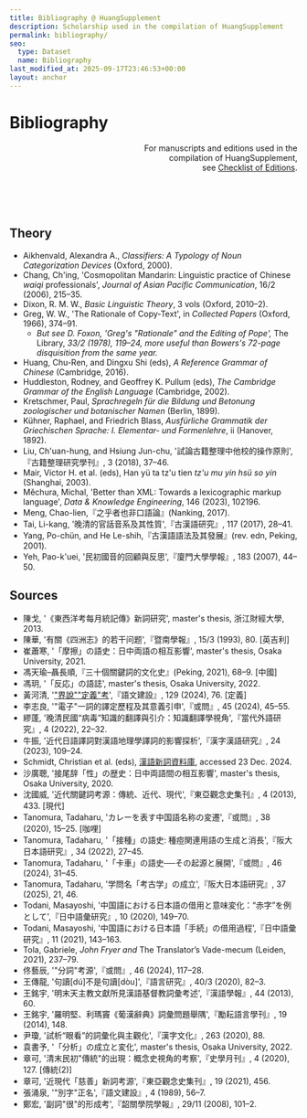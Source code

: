 ```yaml
---
title: Bibliography @ HuangSupplement
description: Scholarship used in the compilation of HuangSupplement
permalink: bibliography/
seo:
  type: Dataset
  name: Bibliography
last_modified_at: 2025-09-17T23:46:53+00:00
layout: anchor
---
```

# Bibliography

<p align="right">For manuscripts and editions used in the <br>compilation of 
  HuangSupplement, <br>see <a 
  href="https://github.com/t18d/HuangSupplement/wiki/Checklist-of-Editions">Checklist
  of Editions</a>.</p>

&nbsp;  
&nbsp;  
&nbsp;  
## Theory

- Aikhenvald, Alexandra A., _Classifiers: A Typology of Noun Categorization
  Devices_ (Oxford, 2000).
- Chang, Ch'ing, 'Cosmopolitan Mandarin: Linguistic practice of Chinese _waiqi_
  professionals', _Journal of Asian Pacific Communication_, 16/2 (2006), 215–35.
- Dixon, R. M. W., _Basic Linguistic Theory_, 3 vols (Oxford, 2010–2).
- Greg, W. W., 'The Rationale of Copy-Text', in _Collected Papers_ (Oxford,
  1966), 374–91.
  - _But see D. Foxon, 'Greg's "Rationale" and the Editing of Pope',_ The
    Library, _33/2 (1978), 119–24, more useful than Bowers's 72-page
    disquisition from the same year._
- Huang, Chu-Ren, and Dingxu Shi (eds), _A Reference Grammar of Chinese_
  (Cambridge, 2016).
- Huddleston, Rodney, and Geoffrey K. Pullum (eds), _The Cambridge Grammar of
  the English Language_ (Cambridge, 2002).
- Kretschmer, Paul, _Sprachregeln für die Bildung und Betonung zoologischer und
  botanischer Namen_ (Berlin, 1899).
- Kühner, Raphael, and Friedrich Blass, _Ausfürliche Grammatik der Griechischen
  Sprache: I. Elementar- und Formenlehre_, ii (Hanover, 1892).
- Liu, Ch'uan-hung, and Hsiung Jun-chu,
  '試論古籍整理中他校的操作原則',『古籍整理研究學刊』, 3 (2018), 37–46.
- Mair, Victor H. et al. (eds), Han yü ta tz'u tien _tz'u mu yin hsü so yin_
  (Shanghai, 2003).
- Měchura, Michal, 'Better than XML: Towards a lexicographic markup language',
  _Data & Knowledge Engineering_, 146 (2023), 102196.
- Meng, Chao-lien,『之乎者也非口語論』(Nanking, 2017).
- Tai, Li-kang, '晚清的官話音系及其性質',『古漢語研究』, 117 (2017), 28–41.
- Yang, Po-chün, and He Le-shih,『古漢語語法及其發展』(rev. edn, Peking, 2001).
- Yeh, Pao-k'uei, '民初國音的回顧與反思',『廈門大學學報』, 183 (2007), 44–50.

## Sources

- 陳戈, '《東西洋考每月統記傳》新詞研究', master's thesis, 浙江財經大學, 2013.
- 陳華, '有關《四洲志》的若干问题',『暨南學報』, 15/3 (1993), 80. \[英吉利\]
- 崔蕭寒, '「摩擦」の語史：日中両語の相互影響', master's thesis, Osaka University, 2021.
- 馮天瑜–聶長順,『三十個關鍵詞的文化史』(Peking, 2021), 68–9. \[中國\]
- 馮玥, '「反応」の語誌', master's thesis, Osaka University, 2022.
- 黃河清,
  '["界說""定義"考](http://www.huayuqiao.org/DOCC/DOC129/NO_076.php)',『語文建設』,
  129 (2024), 76. \[定義\]
- 李志良, '"電子"一詞的譯定歷程及其意義引申',『或問』, 45 (2024), 45–55.
- 繆蓬, '晚清民國“病毒”知識的翻譯與引介：知識翻譯學視角',『當代外語研究』, 4 (2022), 22–32.
- 牛振, '近代日語譯詞對漢語地理學譯詞的影響探析',『漢字漢語研究』, 24 (2023), 109–24.
- Schmidt, Christian et al. (eds),
  [漢語新詞資料庫](https://mhdb.mh.sinica.edu.tw/vocabulary/search.php), accessed
  23 Dec. 2024.
- 沙廣聰, '接尾辞「性」の歴史：日中両語間の相互影響', master's thesis, Osaka University,
  2020.
- 沈國威, '近代關鍵詞考源：傳統、近代、現代',『東亞觀念史集刊』, 4 (2013), 433. \[現代\]
- Tanomura, Tadaharu, 'カレーを表す中国語名称の変遷',『或問』, 38 (2020), 15–25.
  \[咖哩\]
- Tanomura, Tadaharu, '「接種」の語史: 種痘関連用語の生成と消長',『阪大日本語研究』, 34
  (2022), 27–45.
- Tanomura, Tadaharu, '「卡車」の語史──その起源と展開',『或問』, 46 (2024), 31–45.
- Tanomura, Tadaharu, '学問名「考古学」の成立',『阪大日本語研究』, 37 (2025), 21, 46.
- Todani, Masayoshi,
  '中国語における日本語の借用と意味変化：“赤字”を例として',『日中語彙研究』, 10 (2020),
  149–70.
- Todani, Masayoshi, '中国語における日本語「手続」の借用過程',『日中語彙研究』, 11 (2021),
  143–163.
- Tola, Gabriele, _John Fryer and_ The Translator’s Vade-mecum (Leiden, 2021),
  237–79.
- 佟藝辰, '"分詞"考源',『或問』, 46 (2024), 117–28.
- 王傳龍, '句讀[dú]不是句讀[dòu]',『語言研究』, 40/3 (2020), 82–3.
- 王銘宇, '明末天主教文獻所見漢語基督教詞彙考述',『漢語學報』, 44 (2013), 60.
- 王銘宇, '羅明堅、利瑪竇《葡漢辭典》詞彙問題舉隅',『勵耘語言學刊』, 19 (2014), 148.
- 尹瓊, '試析“眼看”的詞彙化與主觀化',『漢字文化』, 263 (2020), 88.
- 袁書予, '「分析」の成立と変化', master's thesis, Osaka University, 2022.
- 章可, '清末民初"傳統"的出現：概念史視角的考察',『史學月刊』, 4 (2020), 127. \[傳統(2)\]
- 章可, '近現代「慈善」新詞考源',『東亞觀念史集刊』, 19 (2021), 456.
- 張涌泉, '"別字"正名',『語文建設』, 4 (1989), 56–7.
- 鄭宏, '副詞"很"的形成考',『韶關學院學報』, 29/11 (2008), 101–2.
